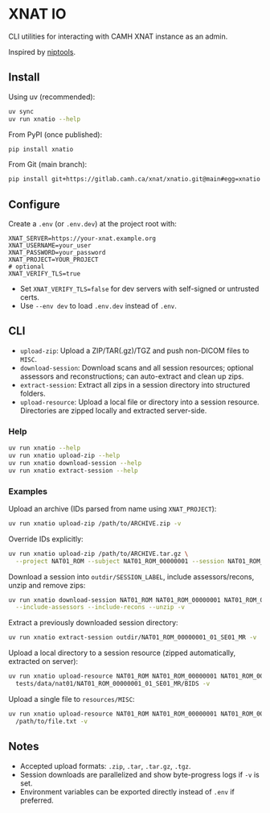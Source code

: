 # XNAT IO

CLI utilities for interacting with CAMH XNAT instance as an admin.

Inspired by [niptools](https://gitlab.camh.ca/xnat/niptools).

## Install

Using uv (recommended):

```bash
uv sync
uv run xnatio --help
```

From PyPI (once published):

```bash
pip install xnatio
```

From Git (main branch):

```bash
pip install git+https://gitlab.camh.ca/xnat/xnatio.git@main#egg=xnatio
```

## Configure

Create a `.env` (or `.env.dev`) at the project root with:

```
XNAT_SERVER=https://your-xnat.example.org
XNAT_USERNAME=your_user
XNAT_PASSWORD=your_password
XNAT_PROJECT=YOUR_PROJECT
# optional
XNAT_VERIFY_TLS=true
```

- Set `XNAT_VERIFY_TLS=false` for dev servers with self-signed or untrusted certs.
- Use `--env dev` to load `.env.dev` instead of `.env`.

## CLI

- `upload-zip`: Upload a ZIP/TAR(.gz)/TGZ and push non-DICOM files to `MISC`.
- `download-session`: Download scans and all session resources; optional assessors and reconstructions; can auto-extract and clean up zips.
- `extract-session`: Extract all zips in a session directory into structured folders.
- `upload-resource`: Upload a local file or directory into a session resource. Directories are zipped locally and extracted server-side.

### Help

```bash
uv run xnatio --help
uv run xnatio upload-zip --help
uv run xnatio download-session --help
uv run xnatio extract-session --help
```

### Examples

Upload an archive (IDs parsed from name using `XNAT_PROJECT`):

```bash
uv run xnatio upload-zip /path/to/ARCHIVE.zip -v
```

Override IDs explicitly:

```bash
uv run xnatio upload-zip /path/to/ARCHIVE.tar.gz \
  --project NAT01_ROM --subject NAT01_ROM_00000001 --session NAT01_ROM_00000001_01_SE01_MR -v
```

Download a session into `outdir/SESSION_LABEL`, include assessors/recons, unzip and remove zips:

```bash
uv run xnatio download-session NAT01_ROM NAT01_ROM_00000001 NAT01_ROM_00000001_01_SE01_MR outdir \
  --include-assessors --include-recons --unzip -v
```

Extract a previously downloaded session directory:

```bash
uv run xnatio extract-session outdir/NAT01_ROM_00000001_01_SE01_MR -v
```

Upload a local directory to a session resource (zipped automatically, extracted on server):

```bash
uv run xnatio upload-resource NAT01_ROM NAT01_ROM_00000001 NAT01_ROM_00000001_01_SE01_MR BIDS \
  tests/data/nat01/NAT01_ROM_00000001_01_SE01_MR/BIDS -v
```

Upload a single file to `resources/MISC`:

```bash
uv run xnatio upload-resource NAT01_ROM NAT01_ROM_00000001 NAT01_ROM_00000001_01_SE01_MR MISC \
  /path/to/file.txt -v
```

## Notes

- Accepted upload formats: `.zip`, `.tar`, `.tar.gz`, `.tgz`.
- Session downloads are parallelized and show byte-progress logs if `-v` is set.
- Environment variables can be exported directly instead of `.env` if preferred.
